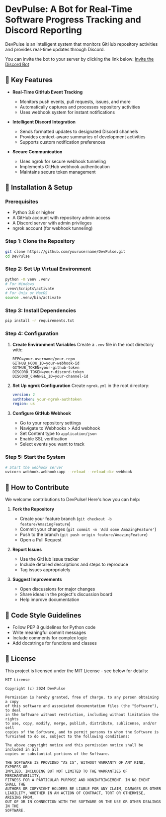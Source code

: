 # DevPulse: A Bot for Real-Time Software Progress Tracking and Discord Reporting


DevPulse is an intelligent system that monitors GitHub repository activities and provides real-time updates through Discord.

You can invite the bot to your server by clicking the link below:
[Invite the Discord Bot](https://discord.com/oauth2/authorize?client_id=1370148788571738213&permissions=68608&integration_type=0&scope=bot)

## 🌟 Key Features

- **Real-Time GitHub Event Tracking**
  - Monitors push events, pull requests, issues, and more
  - Automatically captures and processes repository activities
  - Uses webhook system for instant notifications

- **Intelligent Discord Integration**
  - Sends formatted updates to designated Discord channels
  - Provides context-aware summaries of development activities
  - Supports custom notification preferences

- **Secure Communication**
  - Uses ngrok for secure webhook tunneling
  - Implements GitHub webhook authentication
  - Maintains secure token management

## 🚀 Installation & Setup

### Prerequisites
- Python 3.8 or higher
- A GitHub account with repository admin access
- A Discord server with admin privileges
- ngrok account (for webhook tunneling)

### Step 1: Clone the Repository
```bash
git clone https://github.com/yourusername/DevPulse.git
cd DevPulse
```

### Step 2: Set Up Virtual Environment
```bash
python -m venv .venv
# For Windows
.venv\Scripts\activate
# For Unix or MacOS
source .venv/bin/activate
```

### Step 3: Install Dependencies
```bash
pip install -r requirements.txt
```

### Step 4: Configuration

1. **Create Environment Variables**
   Create a `.env` file in the root directory with:
   ```env
   REPO=your-username/your-repo
   GITHUB_HOOK_ID=your-webhook-id
   GITHUB_TOKEN=your-github-token
   DISCORD_TOKEN=your-discord-token
   DISCORD_CHANNEL_ID=your-channel-id
   ```

2. **Set Up ngrok Configuration**
   Create `ngrok.yml` in the root directory:
   ```yaml
   version: 2
   authtoken: your-ngrok-authtoken
   region: us
   ```

3. **Configure GitHub Webhook**
   - Go to your repository settings
   - Navigate to Webhooks > Add webhook
   - Set Content type to `application/json`
   - Enable SSL verification
   - Select events you want to track

### Step 5: Start the System
```bash
# Start the webhook server
uvicorn webhook.webhook:app --reload --reload-dir webhook
```

## 🤝 How to Contribute

We welcome contributions to DevPulse! Here's how you can help:

1. **Fork the Repository**
   - Create your feature branch (`git checkout -b feature/AmazingFeature`)
   - Commit your changes (`git commit -m 'Add some AmazingFeature'`)
   - Push to the branch (`git push origin feature/AmazingFeature`)
   - Open a Pull Request

2. **Report Issues**
   - Use the GitHub issue tracker
   - Include detailed descriptions and steps to reproduce
   - Tag issues appropriately

3. **Suggest Improvements**
   - Open discussions for major changes
   - Share ideas in the project's discussion board
   - Help improve documentation

## 📝 Code Style Guidelines

- Follow PEP 8 guidelines for Python code
- Write meaningful commit messages
- Include comments for complex logic
- Add docstrings for functions and classes

## 📄 License

This project is licensed under the MIT License - see below for details:

```
MIT License

Copyright (c) 2024 DevPulse

Permission is hereby granted, free of charge, to any person obtaining a copy
of this software and associated documentation files (the "Software"), to deal
in the Software without restriction, including without limitation the rights
to use, copy, modify, merge, publish, distribute, sublicense, and/or sell
copies of the Software, and to permit persons to whom the Software is
furnished to do so, subject to the following conditions:

The above copyright notice and this permission notice shall be included in all
copies or substantial portions of the Software.

THE SOFTWARE IS PROVIDED "AS IS", WITHOUT WARRANTY OF ANY KIND, EXPRESS OR
IMPLIED, INCLUDING BUT NOT LIMITED TO THE WARRANTIES OF MERCHANTABILITY,
FITNESS FOR A PARTICULAR PURPOSE AND NONINFRINGEMENT. IN NO EVENT SHALL THE
AUTHORS OR COPYRIGHT HOLDERS BE LIABLE FOR ANY CLAIM, DAMAGES OR OTHER
LIABILITY, WHETHER IN AN ACTION OF CONTRACT, TORT OR OTHERWISE, ARISING FROM,
OUT OF OR IN CONNECTION WITH THE SOFTWARE OR THE USE OR OTHER DEALINGS IN THE
SOFTWARE.
``` 
